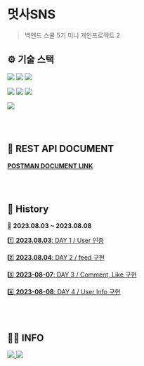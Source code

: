 # **멋사SNS**
> 백엔드 스쿨 5기 미니 개인프로젝트 2

## ⚙ 기술 스택
<p>
<img src="https://img.shields.io/badge/Java_17-007396?style=flat&logo=OpenJDK&logoColor=white">
<img src="https://img.shields.io/badge/gradle_8.1.1-02303A?style=flat&logo=gradle&logoColor=white">
<img src="https://img.shields.io/badge/SQLite_3.41.2.2-003B57?style=flat&logo=SQLite&logoColor=white">
</p>
<p>
<img src="https://img.shields.io/badge/Spring_6.0.10-6DB33F?style=flat&logo=Spring&logoColor=white">
<img src="https://img.shields.io/badge/springboot_3.1.1-6DB33F?style=flat&logo=springboot&logoColor=white">
<img src="https://img.shields.io/badge/springsecurity_6.1.1-6DB33F?style=flat&logo=springsecurity&logoColor=white">
</p>
<img src="https://img.shields.io/badge/postman_10.16.0-FF6C37?style=flat&logo=postman&logoColor=white">

<br><br>

## 📁 REST API DOCUMENT

[**POSTMAN DOCUMENT LINK**](https://documenter.getpostman.com/view/26676516/2s9Xxzvt2Q)

<br><br>

## 📜 History 

📆 **2023.08.03 ~ 2023.08.08**

[1️⃣ <b>2023.08.03</b>: DAY 1 / User 인증](https://github.com/likelion-backend-5th/Project_2_LimHyoungTaek/issues/1)

[2️⃣ <b>2023.08.04</b>: DAY 2 / feed 구현](https://github.com/likelion-backend-5th/Project_2_LimHyoungTaek/issues/2)

[3️⃣ <b>2023-08-07</b>: DAY 3 / Comment, Like 구현](https://github.com/likelion-backend-5th/Project_2_LimHyoungTaek/issues/3)

[4️⃣ <b>2023-08-08</b>: DAY 4 / User Info 구현](https://github.com/likelion-backend-5th/Project_2_LimHyoungTaek/issues/4)

<br><br>

## 🙍‍♂️ INFO
<a href="https://github.com/Oh3gwnn">
  <img src="https://img.shields.io/badge/github-181717?style=for-the-badge&logo=github&logoColor=white">
</a>
<a href="https://takethat.tistory.com/">
  <img src="https://img.shields.io/badge/tistory-FD5F07?style=for-the-badge&logo=tistory&logoColor=white">
</a>

<br><br>
